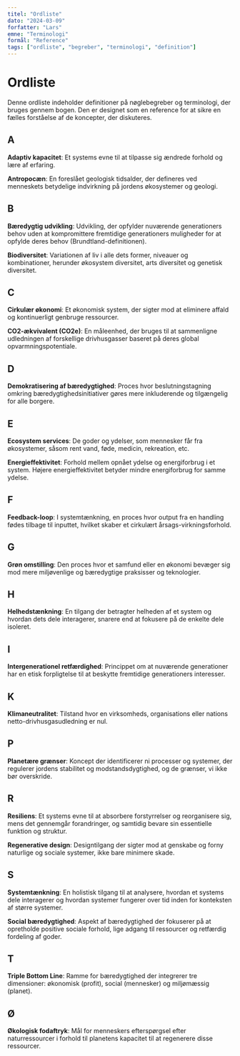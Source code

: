 ```yaml
---
titel: "Ordliste"
dato: "2024-03-09"
forfatter: "Lars"
emne: "Terminologi"
formål: "Reference"
tags: ["ordliste", "begreber", "terminologi", "definition"]
---
```


# Ordliste

Denne ordliste indeholder definitioner på nøglebegreber og terminologi, der bruges gennem bogen. Den er designet som en reference for at sikre en fælles forståelse af de koncepter, der diskuteres.

## A

**Adaptiv kapacitet**: Et systems evne til at tilpasse sig ændrede forhold og lære af erfaring.

**Antropocæn**: En foreslået geologisk tidsalder, der defineres ved menneskets betydelige indvirkning på jordens økosystemer og geologi.

## B

**Bæredygtig udvikling**: Udvikling, der opfylder nuværende generationers behov uden at kompromittere fremtidige generationers muligheder for at opfylde deres behov (Brundtland-definitionen).

**Biodiversitet**: Variationen af liv i alle dets former, niveauer og kombinationer, herunder økosystem diversitet, arts diversitet og genetisk diversitet.

## C

**Cirkulær økonomi**: Et økonomisk system, der sigter mod at eliminere affald og kontinuerligt genbruge ressourcer.

**CO2-ækvivalent (CO2e)**: En måleenhed, der bruges til at sammenligne udledningen af forskellige drivhusgasser baseret på deres global opvarmningspotentiale.

## D

**Demokratisering af bæredygtighed**: Proces hvor beslutningstagning omkring bæredygtighedsinitiativer gøres mere inkluderende og tilgængelig for alle borgere.

## E

**Ecosystem services**: De goder og ydelser, som mennesker får fra økosystemer, såsom rent vand, føde, medicin, rekreation, etc.

**Energieffektivitet**: Forhold mellem opnået ydelse og energiforbrug i et system. Højere energieffektivitet betyder mindre energiforbrug for samme ydelse.

## F

**Feedback-loop**: I systemtænkning, en proces hvor output fra en handling fødes tilbage til inputtet, hvilket skaber et cirkulært årsags-virkningsforhold.

## G

**Grøn omstilling**: Den proces hvor et samfund eller en økonomi bevæger sig mod mere miljøvenlige og bæredygtige praksisser og teknologier.

## H

**Helhedstænkning**: En tilgang der betragter helheden af et system og hvordan dets dele interagerer, snarere end at fokusere på de enkelte dele isoleret.

## I

**Intergenerationel retfærdighed**: Princippet om at nuværende generationer har en etisk forpligtelse til at beskytte fremtidige generationers interesser.

## K

**Klimaneutralitet**: Tilstand hvor en virksomheds, organisations eller nations netto-drivhusgasudledning er nul.

## P

**Planetære grænser**: Koncept der identificerer ni processer og systemer, der regulerer jordens stabilitet og modstandsdygtighed, og de grænser, vi ikke bør overskride.

## R

**Resiliens**: Et systems evne til at absorbere forstyrrelser og reorganisere sig, mens det gennemgår forandringer, og samtidig bevare sin essentielle funktion og struktur.

**Regenerative design**: Designtilgang der sigter mod at genskabe og forny naturlige og sociale systemer, ikke bare minimere skade.

## S

**Systemtænkning**: En holistisk tilgang til at analysere, hvordan et systems dele interagerer og hvordan systemer fungerer over tid inden for konteksten af større systemer.

**Social bæredygtighed**: Aspekt af bæredygtighed der fokuserer på at opretholde positive sociale forhold, lige adgang til ressourcer og retfærdig fordeling af goder.

## T

**Triple Bottom Line**: Ramme for bæredygtighed der integrerer tre dimensioner: økonomisk (profit), social (mennesker) og miljømæssig (planet).

## Ø

**Økologisk fodaftryk**: Mål for menneskers efterspørgsel efter naturressourcer i forhold til planetens kapacitet til at regenerere disse ressourcer. 
